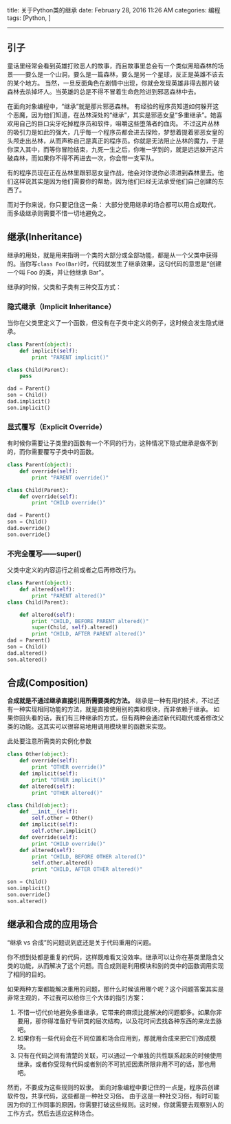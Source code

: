 title: 关于Python类的继承
date: February 28, 2016 11:26 AM
categories: 编程
tags:  [Python, ]

----

## 引子
童话里经常会看到英雄打败恶人的故事，而且故事里总会有一个类似黑暗森林的场景——要么是一个山洞，要么是一篇森林，要么是另一个星球，反正是英雄不该去的某个地方。
当然，一旦反面角色在剧情中出现，你就会发现英雄非得去那片破森林去杀掉坏人。当英雄的总是不得不冒着生命危险进到邪恶森林中去。

在面向对象编程中，“继承”就是那片邪恶森林。
有经验的程序员知道如何躲开这个恶魔，因为他们知道，在丛林深处的“继承”，其实是邪恶女皇“多重继承”。她喜欢用自己的巨口尖牙吃掉程序员和软件，咀嚼这些堕落者的血肉。
不过这片丛林的吸引力是如此的强大，几乎每一个程序员都会进去探险，梦想着提着邪恶女皇的头颅走出丛林，从而声称自己是真正的程序员。你就是无法阻止丛林的魔力，于是你深入其中，而等你冒险结束，九死一生之后，你唯一学到的，就是远远躲开这片破森林，而如果你不得不再进去一次，你会带一支军队。

有的程序员现在正在丛林里跟邪恶女皇作战，他会对你说你必须进到森林里去。他们这样说其实是因为他们需要你的帮助，因为他们已经无法承受他们自己创建的东西了。

而对于你来说，你只要记住这一条：
大部分使用继承的场合都可以用合成取代，而多级继承则需要不惜一切地避免之。

<!--more-->

## 继承(Inheritance)
继承的用处，就是用来指明一个类的大部分或全部功能，都是从一个父类中获得的。当你写`class Foo(Bar)`时，代码就发生了继承效果，这句代码的意思是“创建一个叫 Foo 的类，并让他继承 Bar”。

继承的时候，父类和子类有三种交互方式：

### 隐式继承（Implicit Inheritance）
当你在父类里定义了一个函数，但没有在子类中定义的例子，这时候会发生隐式继承。

```python
class Parent(object):
    def implicit(self):
        print "PARENT implicit()"

class Child(Parent):
    pass

dad = Parent()
son = Child()
dad.implicit()
son.implicit()
```

### 显式覆写（Explicit Override）
有时候你需要让子类里的函数有一个不同的行为，这种情况下隐式继承是做不到的，而你需要覆写子类中的函数。

```python
class Parent(object):
    def override(self):
        print "PARENT override()"

class Child(Parent):
    def override(self):
        print "CHILD override()"

dad = Parent()
son = Child()
dad.override()
son.override()
```

### 不完全覆写——super()
父类中定义的内容运行之前或者之后再修改行为。

```python
class Parent(object):
    def altered(self):
        print "PARENT altered()"
class Child(Parent):

    def altered(self):
        print "CHILD, BEFORE PARENT altered()"
        super(Child, self).altered()
        print "CHILD, AFTER PARENT altered()"
dad = Parent()
son = Child()
dad.altered()
son.altered()
```

## 合成(Composition)
**合成就是不通过继承直接引用所需要类的方法。**
继承是一种有用的技术，不过还有一种实现相同功能的方法，就是直接使用别的类和模块，而非依赖于继承。
如果你回头看的话，我们有三种继承的方式，但有两种会通过新代码取代或者修改父类的功能。这其实可以很容易地用调用模块里的函数来实现。

此处要注意所需类的实例化参数
```python
class Other(object):
    def override(self):
        print "OTHER override()"
    def implicit(self):
        print "OTHER implicit()"
    def altered(self):
        print "OTHER altered()"

class Child(object):
    def __init__(self):
        self.other = Other()
    def implicit(self):
        self.other.implicit()
    def override(self):
        print "CHILD override()"
    def altered(self):
        print "CHILD, BEFORE OTHER altered()"
        self.other.altered()
        print "CHILD, AFTER OTHER altered()"

son = Child()
son.implicit()
son.override()
son.altered()
```

## 继承和合成的应用场合
“继承 vs 合成”的问题说到底还是关于代码重用的问题。

你不想到处都是重复的代码，这样既难看又没效率。继承可以让你在基类里隐含父类的功能，从而解决了这个问题。而合成则是利用模块和别的类中的函数调用实现了相同的目的。

如果两种方案都能解决重用的问题，那什么时候该用哪个呢？这个问题答案其实是非常主观的，不过我可以给你三个大体的指引方案：
1. 不惜一切代价地避免多重继承，它带来的麻烦比能解决的问题都多。如果你非要用，那你得准备好专研类的层次结构，以及花时间去找各种东西的来龙去脉吧。
2. 如果你有一些代码会在不同位置和场合应用到，那就用合成来把它们做成模块。
3. 只有在代码之间有清楚的关联，可以通过一个单独的共性联系起来的时候使用继承，或者你受现有代码或者别的不可抗拒因素所限非用不可的话，那也用吧。

然而，不要成为这些规则的奴隶。
面向对象编程中要记住的一点是，程序员创建软件包，共享代码，这些都是一种社交习俗。
由于这是一种社交习俗，有时可能因为你的工作同事的原因，你需要打破这些规则。这时候，你就需要去观察别人的工作方式，然后去适应这种场合。
